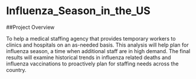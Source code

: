 # Influenza_Season_in_the_US
##Project Overview

To help a medical staffing agency that provides temporary workers to clinics and hospitals on an as-needed basis. This analysis will help plan for influenza season, a time when additional staff are in high demand. The final results will examine historical trends in influenza related deaths and influenza vaccinations to proactively plan for staffing needs across the country. 


